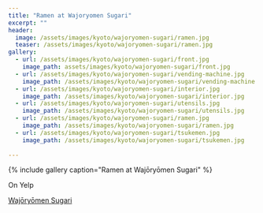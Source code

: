 ```yaml
---
title: "Ramen at Wajoryomen Sugari"
excerpt: ""
header:
  image: /assets/images/kyoto/wajoryomen-sugari/ramen.jpg
  teaser: /assets/images/kyoto/wajoryomen-sugari/ramen.jpg
gallery:
  - url: /assets/images/kyoto/wajoryomen-sugari/front.jpg
    image_path: assets/images/kyoto/wajoryomen-sugari/front.jpg
  - url: /assets/images/kyoto/wajoryomen-sugari/vending-machine.jpg
    image_path: /assets/images/kyoto/wajoryomen-sugari/vending-machine.jpg
  - url: /assets/images/kyoto/wajoryomen-sugari/interior.jpg
    image_path: /assets/images/kyoto/wajoryomen-sugari/interior.jpg
  - url: /assets/images/kyoto/wajoryomen-sugari/utensils.jpg
    image_path: /assets/images/kyoto/wajoryomen-sugari/utensils.jpg
  - url: /assets/images/kyoto/wajoryomen-sugari/ramen.jpg
    image_path: /assets/images/kyoto/wajoryomen-sugari/ramen.jpg
  - url: /assets/images/kyoto/wajoryomen-sugari/tsukemen.jpg
    image_path: /assets/images/kyoto/wajoryomen-sugari/tsukemen.jpg
  
---
```




{% include gallery caption="Ramen at Wajōryōmen Sugari" %}

On Yelp

[Wajōryōmen Sugari](https://www.yelp.com/biz/W-1RLQQUAwPLnIw1wUmEUA?utm_source=ishare)


